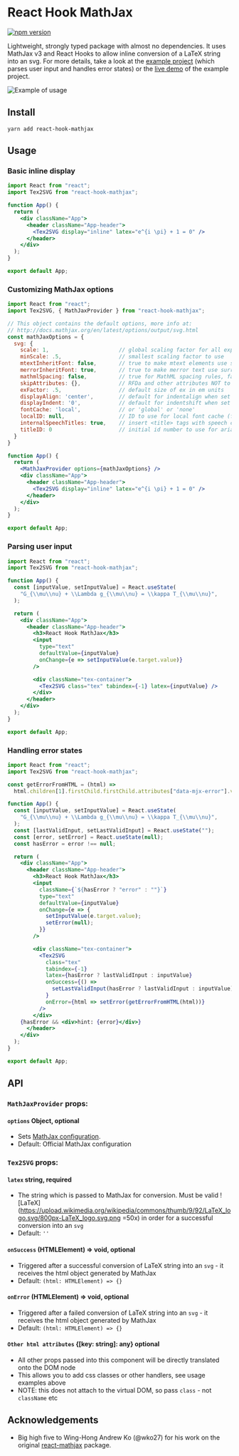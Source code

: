 # React Hook MathJax

[![npm version](https://badge.fury.io/js/react-hook-mathjax.svg)](https://badge.fury.io/js/react-hook-mathjax)

Lightweight, strongly typed package with almost no dependencies. It uses
MathJax v3 and React Hooks to allow inline conversion of a LaTeX string into an
svg. For more details, take a look at the [example project](https://github.com/jpribyl/react-hook-mathjax/tree/master/example) 
(which parses user input and handles error states) or
the [live demo](https://johnpribyl.com/react-hook-mathjax/) of the example project.

![Example of usage](/example_input.gif)

## Install
```
yarn add react-hook-mathjax
```

## Usage

### Basic inline display

```jsx
import React from "react";
import Tex2SVG from "react-hook-mathjax";

function App() {
  return (
    <div className="App">
      <header className="App-header">
        <Tex2SVG display="inline" latex="e^{i \pi} + 1 = 0" />
      </header>
    </div>
  );
}

export default App;
```

### Customizing MathJax options
```jsx
import React from "react";
import Tex2SVG, { MathJaxProvider } from "react-hook-mathjax";

// This object contains the default options, more info at:
// http://docs.mathjax.org/en/latest/options/output/svg.html 
const mathJaxOptions = {
  svg: {
    scale: 1,                      // global scaling factor for all expressions
    minScale: .5,                  // smallest scaling factor to use
    mtextInheritFont: false,       // true to make mtext elements use surrounding font
    merrorInheritFont: true,       // true to make merror text use surrounding font
    mathmlSpacing: false,          // true for MathML spacing rules, false for TeX rules
    skipAttributes: {},            // RFDa and other attributes NOT to copy to the output
    exFactor: .5,                  // default size of ex in em units
    displayAlign: 'center',        // default for indentalign when set to 'auto'
    displayIndent: '0',            // default for indentshift when set to 'auto'
    fontCache: 'local',            // or 'global' or 'none'
    localID: null,                 // ID to use for local font cache (for single equation processing)
    internalSpeechTitles: true,    // insert <title> tags with speech content
    titleID: 0                     // initial id number to use for aria-labeledby titles
  }
}

function App() {
  return (
    <MathJaxProvider options={mathJaxOptions} />
    <div className="App">
      <header className="App-header">
        <Tex2SVG display="inline" latex="e^{i \pi} + 1 = 0" />
      </header>
    </div>
  );
}

export default App;
```


### Parsing user input

```jsx
import React from "react";
import Tex2SVG from "react-hook-mathjax";

function App() {
  const [inputValue, setInputValue] = React.useState(
    "G_{\\mu\\nu} + \\Lambda g_{\\mu\\nu} = \\kappa T_{\\mu\\nu}",
  );

  return (
    <div className="App">
      <header className="App-header">
        <h3>React Hook MathJax</h3>
        <input
          type="text"
          defaultValue={inputValue}
          onChange={e => setInputValue(e.target.value)}
        />

        <div className="tex-container">
          <Tex2SVG class="tex" tabindex={-1} latex={inputValue} />
        </div>
      </header>
    </div>
  );
}

export default App;
```
### Handling error states
```jsx
import React from "react";
import Tex2SVG from "react-hook-mathjax";

const getErrorFromHTML = (html) =>
  html.children[1].firstChild.firstChild.attributes["data-mjx-error"].value;

function App() {
  const [inputValue, setInputValue] = React.useState(
    "G_{\\mu\\nu} + \\Lambda g_{\\mu\\nu} = \\kappa T_{\\mu\\nu}",
  );
  const [lastValidInput, setLastValidInput] = React.useState("");
  const [error, setError] = React.useState(null);
  const hasError = error !== null;

  return (
    <div className="App">
      <header className="App-header">
        <h3>React Hook MathJax</h3>
        <input
          className={`${hasError ? "error" : ""}`}
          type="text"
          defaultValue={inputValue}
          onChange={e => {
            setInputValue(e.target.value);
            setError(null);
          }}
        />

        <div className="tex-container">
          <Tex2SVG
            class="tex"
            tabindex={-1}
            latex={hasError ? lastValidInput : inputValue}
            onSuccess={() =>
              setLastValidInput(hasError ? lastValidInput : inputValue)
            }
            onError={html => setError(getErrorFromHTML(html))}
          />
        </div>
	{hasError && <div>hint: {error}</div>}
      </header>
    </div>
  );
}

export default App;
```


## API

### `MathJaxProvider` props:
#### `options` Object, optional
- Sets [MathJax configuration](http://docs.mathjax.org/en/latest/options/index.html?highlight=hub.config#configuration-objects). 
- Default: Official MathJax configuration

### `Tex2SVG` props:
#### `latex` string, required
- The string which is passed to MathJax for conversion. Must be valid ![LaTeX](https://upload.wikimedia.org/wikipedia/commons/thumb/9/92/LaTeX_logo.svg/800px-LaTeX_logo.svg.png =50x) in order for a successful conversion into an `svg`
- Default: `''`

#### `onSuccess` (HTMLElement) => void, optional
- Triggered after a successful conversion of LaTeX string into an `svg` - it receives the html object generated by MathJax
- Default: `(html: HTMLElement) => {}`

#### `onError` (HTMLElement) => void, optional
- Triggered after a failed conversion of LaTeX string into an `svg` - it receives the html object generated by MathJax
- Default: `(html: HTMLElement) => {}`

#### `Other html attributes`  {[key: string]: any} optional
- All other props passed into this component will be directly translated onto the DOM node
- This allows you to add css classes or other handlers, see usage examples above
- NOTE: this does not attach to the virtual DOM, so pass `class` - not `className` etc


## Acknowledgements
- Big high five to Wing-Hong Andrew Ko (@wko27) for his work on the original [react-mathjax](https://github.com/wko27/react-mathjax) package.
